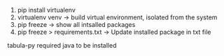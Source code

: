 
1. pip install virtualenv
2. virtualenv venv -> build virtual environment, isolated from the system
3. pip freeze -> show all intsalled packages
4. pip freeze > requirements.txt  -> Update installed package in txt file

tabula-py required java to be installed
